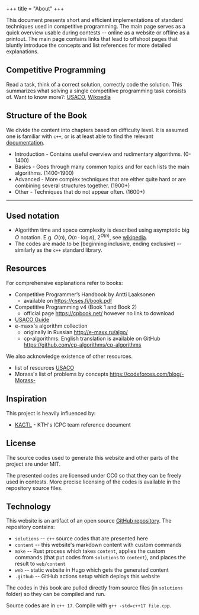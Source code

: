 +++
title = "About"
+++

This document presents short and efficient implementations of standard techniques used in competitive programming.
The main page serves as a quick overview usable during contests -- online as a website or offline as a printout.
The main page contains links that lead to offshoot pages that bluntly introduce the concepts and list references for more detailed explanations.

## Competitive Programming

Read a task, think of a correct solution, correctly code the solution.
This summarizes what solving a single competitive programming task consists of.
Want to know more?: [USACO](https://usaco.guide/general/intro-cp), [Wikpedia](https://en.wikipedia.org/wiki/Competitive_programming)

## Structure of the Book

We divide the content into chapters based on difficulty level.
It is assumed one is familiar with `c++`, or is at least able to find the relevant [documentation](https://en.cppreference.com/w/).

* Introduction - Contains useful overview and rudimentary algorithms. (0-1400)
* Basics - Goes through many common topics and for each lists the main algorithms. (1400-1900)
* Advanced - More complex techniques that are either quite hard or are combining several structures together. (1900+)
* Other - Techniques that do not appear often. (1600+)

---

## Used notation

* Algorithm time and space complexity is described using asymptotic big $O$ notation. E.g. $O(n)$, $O(n \cdot \log n)$, $2^{O(n)}$, see [wikipedia](https://en.wikipedia.org/wiki/Big_O_notation).
* The codes are made to be [beginning inclusive, ending exclusive) -- similarly as the `c++` standard library.

## Resources

For comprehensive explanations refer to books:

* Competitive Programmer’s Handbook by Antti Laaksonen
    * available on https://cses.fi/book.pdf
* Competitive Programming v4 (Book 1 and Book 2)
    * official page https://cpbook.net/ however no link to download
* [USACO Guide](https://usaco.guide/)
* e-maxx's algorithm collection
    * originally in Russian http://e-maxx.ru/algo/
    * cp-algorithms: English translation is available on GitHub https://github.com/cp-algorithms/cp-algorithms

We also acknowledge existence of other resources.

* list of resources [USACO](https://usaco.guide/general/resources-cp)
* Morass's list of problems by concepts https://codeforces.com/blog/-Morass-

## Inspiration

This project is heavily influenced by:

* [KACTL](https://github.com/kth-competitive-programming/kactl) - KTH's ICPC team reference document

## License

The source codes used to generate this website and other parts of the project are under MIT.

The presented codes are licensed under CC0 so that they can be freely used in contests.
More precise licensing of the codes is available in the repository source files.

## Technology

This website is an artifact of an open source [GitHub repository](https://github.com/vaclavblazej/codebook).
The repository contains:

* `solutions` -- `c++` source codes that are presented here
* `content` -- this website's markdown content with custom commands
* `make` -- Rust process which takes `content`, applies the custom commands (that put codes from `solutions` to `content`), and places the result to `web/content`
* `web` -- static website in Hugo which gets the generated content
* `.github` -- GitHub actions setup which deploys this website

The codes in this book are pulled directly from source files (in `solutions` folder) so they can be compiled and run.

Source codes are in `c++ 17`.
Compile with `g++ -std=c++17 file.cpp`.

